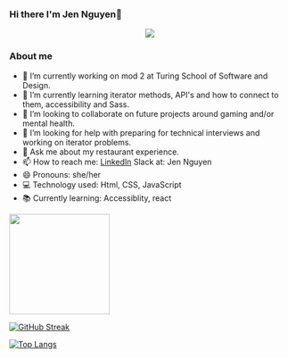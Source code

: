 ### Hi there I'm Jen Nguyen👋
<div id="header" align="center">
  <img src="https://media.giphy.com/media/LHZyixOnHwDDy/giphy.gif"/>
</div>

### About me 

- 🔭 I’m currently working on mod 2 at Turing School of Software and Design.
- 🌱 I’m currently learning iterator methods, API's and how to connect to them, accessibility and Sass. 
- 👯 I’m looking to collaborate on future projects around gaming and/or mental health. 
- 🤔 I’m looking for help with preparing for technical interviews and working on iterator problems. 
- 💬 Ask me about my restaurant experience.
- 📫 How to reach me: 
[LinkedIn](https://www.linkedin.com/in/jennifer-nguyen-b16882255)
Slack at: Jen Nguyen
- 😄 Pronouns: she/her
- 💻 Technology used: Html, CSS, JavaScript
- 📚 Currently learning: Accessiblity, react

<img height="180em" src="https://github-readme-stats.vercel.app/api?username=Jnguyen615&show_icons=true&hide_border=true&&count_private=true&include_all_commits=true" />

[![GitHub Streak](https://streak-stats.demolab.com/?user=Jnguyen615&theme=violet-punch)](https://git.io/streak-stats)

[![Top Langs](https://github-readme-stats.vercel.app/api/top-langs/?username=Jnguyen615&layout=compact&theme=vision-friendly-dark)](https://github.com/anuraghazra/github-readme-stats)
